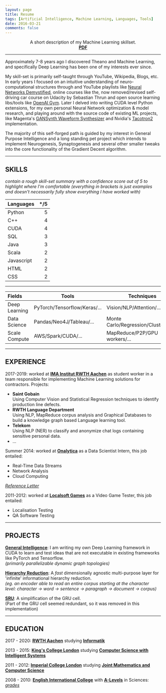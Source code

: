 ```yaml
---
layout: page
title: Resume
tags: [Artificial Intelligence, Machine Learning, Languages, Tools]
date: 2016-03-21
comments: false
---
```


<p align="center">
A short description of my Machine Learning skillset. <br>
<a href="https://docs.google.com/document/d/1jisK2Xm3LyebJIStSPhRK0Fzi2G3bu7X7vmOC55qad8/edit?usp=sharing"><b>PDF</b></a>
</p>

-----------------------------------------------------------

Approximately 7-8 years ago I discovered Theano and Machine Learning, and specifically Deep Learning has been one of my interests ever since.

My skill-set is primarily self-taught through YouTube, Wikipedia, Blogs, etc. In early years I focused on an intuitive understanding of neuro-computational structures through and YouTube playlists like [Neural Networks Demystified](https://www.youtube.com/watch?v=bxe2T-V8XRs&list=PLiaHhY2iBX9hdHaRr6b7XevZtgZRa1PoU), online courses like the, now removed/revised self-driving car course on Udacity by Sebastian Thrun and open source learning libs/tools like [OpenAI Gym](http://gym.openai.com/). Later I delved into writing CUDA level Python extensions, for my own personal Neural Network optimization & model research, and playing around with the source code of existing ML projects, like Magenta's [GANSynth Waveform Synthesizer](https://magenta.tensorflow.org/gansynth) and Nvidia's [Tacotron2](https://github.com/NVIDIA/tacotron2) implementation.

The majority of this self-forged path is guided by my interest in General Purpose Intelligence and a long standing pet project which intends to implement Neurogenesis, Synaptogenesis and several other smaller tweaks into the core functionality of the Gradient Decent algorithm.

-----------------------------------------------------------

## SKILLS
*contain a rough skill-set summary with a confidence score out of 5 to highlight where I'm comfortable (everything in brackets is just examples and doesn't necessarily fully show everything I have worked with)*

| Languages  | */5  |
|:-----------|-----:|
| Python     | 5    |
| C++        | 4    |
| CUDA       | 4    |
| SQL        | 3    |
| Java       | 3    |
| Scala      | 2    |
| Javascript | 2    |
| HTML       | 2    |
| CSS        | 2    |

-----------------------------------------------------------

| Fields        | Tools                        | Techniques                            | */5 |
|:--------------|------------------------------|---------------------------------------|----:|
| Deep Learning | PyTorch/Tensorflow/Keras/... | Vision/NLP/Attention/...              | 5   |
| Data Science  | Pandas/Neo4J/Tableau/...     | Monte Carlo/Regression/Clustering/... | 3   |
| Scale Compute | AWS/Spark/CUDA/...           | MapReduce/P2P/GPU workers/...         | 3   |

-----------------------------------------------------------

## EXPERIENCE

2017-2019: worked at **[IMA Institut RWTH Aachen](https://cybernetics-lab.de/)** as student worker in a team responsible for implementing Machine Learning solutions for contractors. Projects:

* **Saint Gobain** <br> Using Computer Vision and Statistical Regression techniques to identify production line defects.
* **RWTH Language Department** <br> Using NLP, MapReduce corpus analysis and Graphical Databases to build a knowledge graph based Language learning tool.
* **Telekom** <br> Using NLP (NER) to classify and anonymize chat logs containing sensitive personal data.
* ...

Summer 2014: worked at **[Onalytica](http://www.onalytica.com/)** as a Data Scientist Intern, this job entailed:

* Real-Time Data Streams
* Network Analysis
* Cloud Computing

[*Reference Letter*](https://drive.google.com/open?id=0B9uCsNmRtZ2CSGJYRWtWZ2dxQ00)

2011-2012: worked at **[Localsoft Games](http://www.localsoft.com/)** as a Video Game Tester, this job entailed:

* Localisation Testing
* QA Software Testing

-----------------------------------------------------------

## PROJECTS

**[General Intelligence](#LINKHERE)**: I am writing my own Deep Learning framework in CUDA to learn and test ideas that are not executable in existing frameworks like PyTorch and Tensorflow. <br> *(primarily parallelizable dynamic graph topologies)*

**[Hierarchy Reduction]()**: A *fast* dimensionally agnostic multi-purpose layer for 'infinite' informational hierarchy reduction. <br> *(eg. an encoder able to read an entire corpus starting at the character level: character -> word -> sentence -> paragraph -> document -> corpus)*

**[SRU]()**: A simplification of the GRU cell. <br> (Part of the GRU cell seemed redundant, so it was removed in this implementation)

-----------------------------------------------------------

## EDUCATION

2017 - 2020: **[RWTH Aachen](https://www.rwth-aachen.de/go/id/a/?lidx=1)** studying **[Informatik](https://www.rwth-aachen.de/cms/root/Studium/Vor-dem-Studium/Studiengaenge/Liste-Aktuelle-Studiengaenge/Studiengangbeschreibung/~bnzs/Informatik-B-Sc-/)**

2013 - 2015: **[King's College London](http://www.kcl.ac.uk/index.aspx)** studying **[Computer Science with Intelligent Systems](http://www.kcl.ac.uk/study/undergraduate/courses/computer-science-with-intelligent-systems-bsc.aspx)**

2011 - 2012: **[Imperial College London](https://www.imperial.ac.uk/)** studying **[Joint Mathematics and Computer Science](http://www.imperial.ac.uk/computing/current-students/jmc-info/jmc-first-year/)**

2008 - 2010: **[English International College](http://eicmarbella.org/)** with **[A-Levels](https://en.wikipedia.org/wiki/GCE_Advanced_Level_(United_Kingdom))** in Sciences: *[grades](https://drive.google.com/open?id=0B9uCsNmRtZ2CTlZQOWNDdVZwSXM)*
